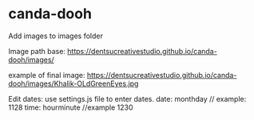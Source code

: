 # canda-dooh

Add images to images folder

Image path base:
https://dentsucreativestudio.github.io/canda-dooh/images/

example of final image:
https://dentsucreativestudio.github.io/canda-dooh/images/Khalik-OLdGreenEyes.jpg


Edit dates:
use settings.js file to enter dates. 
date: monthday // example: 1128 
time: hourminute //example 1230
